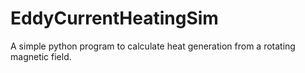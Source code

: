 # EddyCurrentHeatingSim
A simple python program to calculate heat generation from a rotating magnetic field.
